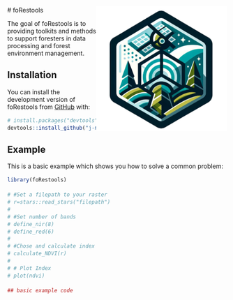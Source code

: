 
<!-- README.md is generated from README.Rmd. Please edit that file -->

<img src="Logo.png" align="right" alt="" width="300" /> \# foRestools

<!-- badges: start -->
<!-- badges: end -->

The goal of foRestools is to providing toolkits and methods to support
foresters in data processing and forest environment management.

## Installation

You can install the development version of foRestools from
[GitHub](https://github.com/) with:

``` r
# install.packages("devtools")
devtools::install_github("j-miszczyszyn/foRestools")
```

## Example

This is a basic example which shows you how to solve a common problem:

``` r
library(foRestools)

# #Set a filepath to your raster
# r=stars::read_stars("filepath")
# 
# #Set number of bands
# define_nir(8)
# define_red(6)
# 
# #Chose and calculate index
# calculate_NDVI(r)
# 
# # Plot Index
# plot(ndvi)

## basic example code
```
